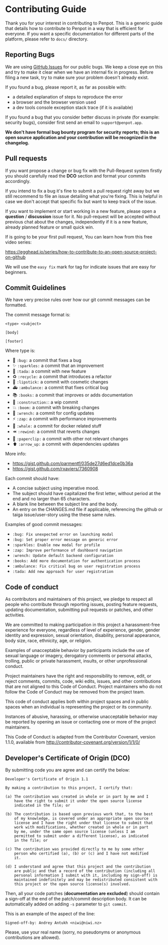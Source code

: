 # Contributing Guide #

Thank you for your interest in contributing to Penpot. This is a
generic guide that details how to contribute to Penpot in a way that
is efficient for everyone. If you want a specific documentation for
different parts of the platform, please refer to `docs/` directory.


## Reporting Bugs ##

We are using [GitHub Issues](https://github.com/penpot/penpot/issues)
for our public bugs. We keep a close eye on this and try to make it
clear when we have an internal fix in progress. Before filing a new
task, try to make sure your problem doesn't already exist.

If you found a bug, please report it, as far as possible with:

- a detailed explanation of steps to reproduce the error
- a browser and the browser version used
- a dev tools console exception stack trace (if it is available)

If you found a bug that you consider better discuss in private (for
example: security bugs), consider first send an email to
`support@penpot.app`.

**We don't have formal bug bounty program for security reports; this
is an open source application and your contribution will be recognized
in the changelog.**


## Pull requests ##

If you want propose a change or bug fix with the Pull-Request system
firstly you should carefully read the **DCO** section and format your
commits accordingly.

If you intend to fix a bug it's fine to submit a pull request right
away but we still recommend to file an issue detailing what you're
fixing. This is helpful in case we don't accept that specific fix but
want to keep track of the issue.

If you want to implement or start working in a new feature, please
open a **question** / **discussion** issue for it. No pull-request
will be accepted without previous chat about the changes,
independently if it is a new feature, already planned feature or small
quick win.

If is going to be your first pull request, You can learn how from this
free video series:

https://egghead.io/series/how-to-contribute-to-an-open-source-project-on-github

We will use the `easy fix` mark for tag for indicate issues that are
easy for beginners.


## Commit Guidelines ##

We have very precise rules over how our git commit messages can be formatted.

The commit message format is:

```
<type> <subject>

[body]

[footer]
```

Where type is:

- :bug: `:bug:` a commit that fixes a bug
- :sparkles: `:sparkles:` a commit that an improvement
- :tada: `:tada:` a commit with new feature
- :recycle: `:recycle:` a commit that introduces a refactor
- :lipstick: `:lipstick:` a commit with cosmetic changes
- :ambulance: `:ambulance:` a commit that fixes critical bug
- :books: `:books:` a commit that improves or adds documentation
- :construction: `:construction:`: a wip commit
- :boom: `:boom:` a commit with breaking changes
- :wrench: `:wrench:` a commit for config updates
- :zap: `:zap:` a commit with performance improvements
- :whale: `:whale:` a commit for docker related stuff
- :rewind: `:rewind:` a commit that reverts changes
- :paperclip: `:paperclip:` a commit with other not relevant changes
- :arrow_up: `:arrow_up:` a commit with dependencies updates

More info:
 - https://gist.github.com/parmentf/035de27d6ed1dce0b36a
 - https://gist.github.com/rxaviers/7360908

Each commit should have:

- A concise subject using imperative mood.
- The subject should have capitalized the first letter, without period
  at the end and no larger than 65 characters.
- A blank line between the subject line and the body.
- An entry on the CHANGES.md file if applicable, referencing the
  github or taiga issue/user-story using the these same rules.

Examples of good commit messages:

- `:bug: Fix unexpected error on launching modal`
- `:bug: Set proper error message on generic error`
- `:sparkles: Enable new modal for profile`
- `:zap: Improve performance of dashboard navigation`
- `:wrench: Update default backend configuration`
- `:books: Add more documentation for authentication process`
- `:ambulance: Fix critical bug on user registration process`
- `:tada: Add new approach for user registration`


## Code of conduct ##

As contributors and maintainers of this project, we pledge to respect
all people who contribute through reporting issues, posting feature
requests, updating documentation, submitting pull requests or patches,
and other activities.

We are committed to making participation in this project a
harassment-free experience for everyone, regardless of level of
experience, gender, gender identity and expression, sexual
orientation, disability, personal appearance, body size, race,
ethnicity, age, or religion.

Examples of unacceptable behavior by participants include the use of
sexual language or imagery, derogatory comments or personal attacks,
trolling, public or private harassment, insults, or other
unprofessional conduct.

Project maintainers have the right and responsibility to remove, edit,
or reject comments, commits, code, wiki edits, issues, and other
contributions that are not aligned to this Code of Conduct. Project
maintainers who do not follow the Code of Conduct may be removed from
the project team.

This code of conduct applies both within project spaces and in public
spaces when an individual is representing the project or its
community.

Instances of abusive, harassing, or otherwise unacceptable behavior
may be reported by opening an issue or contacting one or more of the
project maintainers.

This Code of Conduct is adapted from the Contributor Covenant, version
1.1.0, available from http://contributor-covenant.org/version/1/1/0/


## Developer's Certificate of Origin (DCO) ##

By submitting code you are agree and can certify the below:

    Developer's Certificate of Origin 1.1

    By making a contribution to this project, I certify that:

    (a) The contribution was created in whole or in part by me and I
        have the right to submit it under the open source license
        indicated in the file; or

    (b) The contribution is based upon previous work that, to the best
        of my knowledge, is covered under an appropriate open source
        license and I have the right under that license to submit that
        work with modifications, whether created in whole or in part
        by me, under the same open source license (unless I am
        permitted to submit under a different license), as indicated
        in the file; or

    (c) The contribution was provided directly to me by some other
        person who certified (a), (b) or (c) and I have not modified
        it.

    (d) I understand and agree that this project and the contribution
        are public and that a record of the contribution (including all
        personal information I submit with it, including my sign-off) is
        maintained indefinitely and may be redistributed consistent with
        this project or the open source license(s) involved.

Then, all your code patches (**documentation are excluded**) should
contain a sign-off at the end of the patch/commit description body. It
can be automatically added on adding `-s` parameter to `git commit`.

This is an example of the aspect of the line:

	Signed-off-by: Andrey Antukh <niwi@niwi.nz>

Please, use your real name (sorry, no pseudonyms or anonymous
contributions are allowed).
